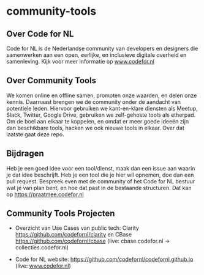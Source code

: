 # community-tools

## Over Code for NL

Code for NL is de Nederlandse community van developers en designers die samenwerken aan een open, eerlijke, en inclusieve digitale overheid en samenleving. Kijk voor meer informatie op www.codefor.nl

## Over Community Tools

We komen online en offline samen, promoten onze waarden, en delen onze kennis. Daarnaast brengen we de community onder de aandacht van potentiele leden. Hiervoor gebruiken we kant-en-klare diensten als Meetup, Slack, Twitter, Google Drive, gebruiken we zelf-gehoste tools als etherpad. Om de boel aan elkaar te koppelen, en omdat er meer goede ideeën zijn dan beschikbare tools, hacken we ook nieuwe tools in elkaar. Over dat laatste gaat deze repo.

## Bijdragen

Heb je een goed idee voor een tool/dienst, maak dan een issue aan waarin je dat idee beschrijft. Heb je een tool die je hier wil opnemen, doe dan een pull request. Bespreek even met de community of het Code for NL bestuur wat je van plan bent, en hoe dat past in de bestaande structuren. Dat kan op https://praatmee.codefor.nl

## Community Tools Projecten

- Overzicht van Use Cases van public tech: Clarity https://github.com/codefornl/clarity en CBase https://github.com/codefornl/cbase (live: cbase.codefor.nl -> collecties.codefor.nl)

- Code for NL website: https://github.com/codefornl/codefornl.github.io (live: www.codefor.nl)
